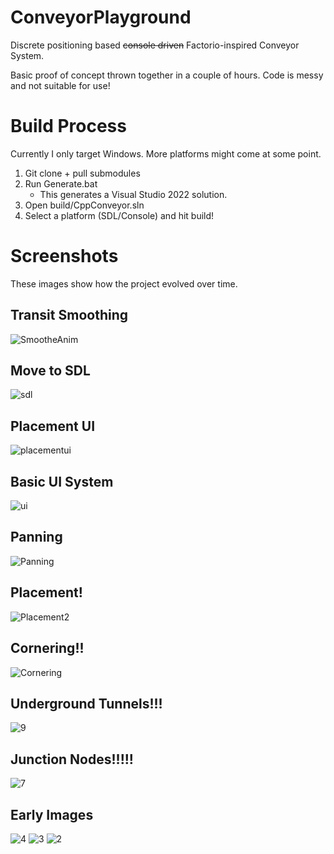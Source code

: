 # ConveyorPlayground

Discrete positioning based ~~console driven~~ Factorio-inspired Conveyor System.

Basic proof of concept thrown together in a couple of hours. Code is messy and not suitable for use!

# Build Process

Currently I only target Windows. More platforms might come at some point.

1) Git clone + pull submodules
2) Run Generate.bat
    - This generates a Visual Studio 2022 solution.
4) Open build/CppConveyor.sln
5) Select a platform (SDL/Console) and hit build!

# Screenshots

These images show how the project evolved over time.

## Transit Smoothing
![SmootheAnim](https://user-images.githubusercontent.com/15245663/149839578-2708252b-d873-45b9-9942-28b5c6c9ea16.gif)

## Move to SDL
![sdl](https://user-images.githubusercontent.com/15245663/149590905-4c6f757f-2685-4a05-b5cb-f84c416cf221.gif)

## Placement UI
![placementui](https://user-images.githubusercontent.com/15245663/149207828-56ef8805-4a4f-43f1-a8de-b9935d307683.gif)

## Basic UI System
![ui](https://user-images.githubusercontent.com/15245663/148829173-3736fd6f-8128-4851-b612-a70600a42965.gif)

## Panning
![Panning](https://user-images.githubusercontent.com/15245663/148828892-cde3ba94-36bc-42bc-a66b-0549ed44deaa.gif)

## Placement!
![Placement2](https://user-images.githubusercontent.com/15245663/148277984-eb7a4dc4-b06f-48f2-8bd2-3192577325c4.gif)

## Cornering!!
![Cornering](https://user-images.githubusercontent.com/15245663/148225418-4fe61b11-98ea-463a-a598-a7fe7960059e.gif)

## Underground Tunnels!!!

![9](https://user-images.githubusercontent.com/15245663/148123693-f1f6f03a-d3c3-49d0-aff1-bbf206747cc9.gif)

## Junction Nodes!!!!!

![7](https://user-images.githubusercontent.com/15245663/148123726-4f6756f2-bf54-401b-a1e6-db26aada6efb.gif)

## Early Images

![4](https://user-images.githubusercontent.com/15245663/148123843-11fa56d5-38ee-4682-8fe8-0d43cf16ddd7.gif)
![3](https://user-images.githubusercontent.com/15245663/148123837-fe5c1c54-935a-44c0-9745-27b3b30c2869.gif)
![2](https://user-images.githubusercontent.com/15245663/148123830-eccbc2f6-bb90-49f8-8c71-69be68c9d54a.gif)
